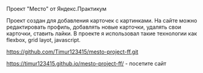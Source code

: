 Проект "Место" от Яндекс.Практикум

Проект создан для добавления карточек с картинками.
На сайте можно редактировать профиль, добавлять новые карточки, удалять свои карточки, ставить лайки.
В проекте я использовал такие технологии как flexbox, grid layot, javascript. 

https://github.com/Timur123415/mesto-project-ff.git

https://timur123415.github.io/mesto-project-ff/ - посетите сайт
